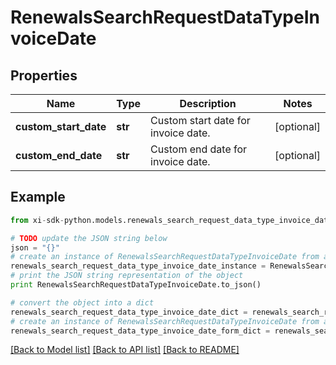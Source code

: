 # RenewalsSearchRequestDataTypeInvoiceDate


## Properties

Name | Type | Description | Notes
------------ | ------------- | ------------- | -------------
**custom_start_date** | **str** | Custom start date for invoice date. | [optional] 
**custom_end_date** | **str** | Custom end date for invoice date. | [optional] 

## Example

```python
from xi-sdk-python.models.renewals_search_request_data_type_invoice_date import RenewalsSearchRequestDataTypeInvoiceDate

# TODO update the JSON string below
json = "{}"
# create an instance of RenewalsSearchRequestDataTypeInvoiceDate from a JSON string
renewals_search_request_data_type_invoice_date_instance = RenewalsSearchRequestDataTypeInvoiceDate.from_json(json)
# print the JSON string representation of the object
print RenewalsSearchRequestDataTypeInvoiceDate.to_json()

# convert the object into a dict
renewals_search_request_data_type_invoice_date_dict = renewals_search_request_data_type_invoice_date_instance.to_dict()
# create an instance of RenewalsSearchRequestDataTypeInvoiceDate from a dict
renewals_search_request_data_type_invoice_date_form_dict = renewals_search_request_data_type_invoice_date.from_dict(renewals_search_request_data_type_invoice_date_dict)
```
[[Back to Model list]](../README.md#documentation-for-models) [[Back to API list]](../README.md#documentation-for-api-endpoints) [[Back to README]](../README.md)


